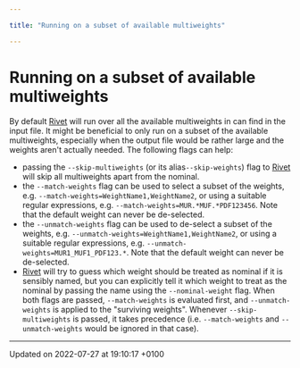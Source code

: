 ```yaml
---

title: "Running on a subset of available multiweights"

---
```


# Running on a subset of available multiweights



By default <a href="http://example.org/namespaces/namespacerivet/">Rivet</a> will run over all the available multiweights in can find in the input file. It might be beneficial to only run on a subset of the available multiweights, especially when the output file would be rather large and the weights aren't actually needed. The following flags can help:



* passing the <code>--skip-multiweights</code> (or its alias<code>--skip-weights</code>) flag to <a href="http://example.org/namespaces/namespacerivet/">Rivet</a> will skip all multiweights apart from the nominal.
* the <code>--match-weights</code> flag can be used to select a subset of the weights, e.g. <code>--match-weights=WeightName1,WeightName2</code>, or using a suitable regular expressions, e.g. <code>--match-weights=MUR.&#42;MUF.&#42;PDF123456</code>. Note that the default weight can never be de-selected.
* the <code>--unmatch-weights</code> flag can be used to de-select a subset of the weights, e.g. <code>--unmatch-weights=WeightName1,WeightName2</code>, or using a suitable regular expressions, e.g. <code>--unmatch-weights=MUR1&#95;MUF1&#95;PDF123.&#42;</code>. Note that the default weight can never be de-selected.
* <a href="http://example.org/namespaces/namespacerivet/">Rivet</a> will try to guess which weight should be treated as nominal if it is sensibly named, but you can explicitly tell it which weight to treat as the nominal by passing the name using the <code>--nominal-weight</code> flag.
When both flags are passed, <code>--match-weights</code> is evaluated first, and <code>--unmatch-weights</code> is applied to the "surviving weights". Whenever <code>--skip-multiweights</code> is passed, it takes precedence (i.e. <code>--match-weights</code> and <code>--unmatch-weights</code> would be ignored in that case). 

-------------------------------

Updated on 2022-07-27 at 19:10:17 +0100
